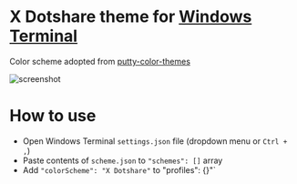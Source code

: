 # X Dotshare theme for [Windows Terminal](https://github.com/Microsoft/Terminal)

Color scheme adopted from [putty-color-themes](https://github.com/AlexAkulov/putty-color-themes)

![screenshot](./images/screenshot.jpg)

# How to use

* Open Windows Terminal `settings.json` file (dropdown menu or `Ctrl + ,`)
* Paste contents of `scheme.json` to `"schemes": []` array
* Add `"colorScheme": "X Dotshare"` to "profiles": {}"`
